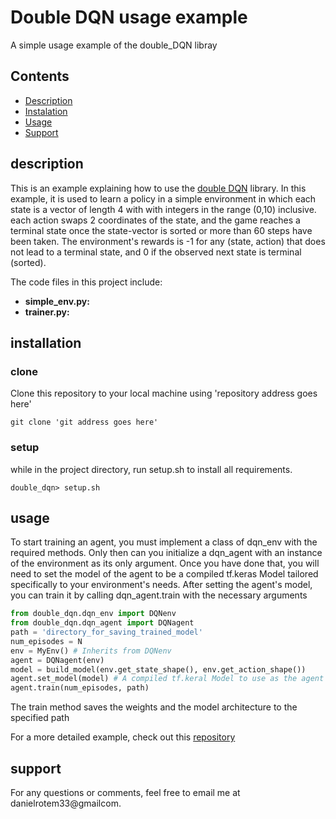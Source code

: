 
Double DQN usage example
=======
A simple usage example of the double_DQN libray

Contents
--------

* [Description](#description)
* [Instalation](#installation)
* [Usage](#usage)
* [Support](#support)

description
-----------
This is an example explaining how to use the [double DQN](https://github.com/dayMan33/double_DQN.git) library.
In this example, it is used to learn a policy in a simple environment in which each state is a  vector of length 4 with with integers in the range (0,10) inclusive. 
each action swaps 2 coordinates of the state, and the game reaches a terminal state once the state-vector is sorted or more than 60 steps have been taken. 
The environment's rewards is -1 for any (state, action) that does not lead to a terminal state, and 0 if the observed next state is terminal (sorted).
 
The code files in this project include: 
- **simple_env.py:**
- **trainer.py:** 
 
installation
--------

### clone
Clone this repository to your local machine using 'repository address goes here'
            
    git clone 'git address goes here' 

### setup 
while in the project directory, run setup.sh to install all requirements.

    double_dqn> setup.sh

usage
-----
To start training an agent, you must implement a class of dqn_env with the required methods. Only then can you 
initialize a dqn_agent with an instance of the environment as its only argument. Once you have done that, you will need
to set the model of the agent to be a compiled tf.keras Model tailored specifically to your environment's needs. 
After setting the agent's model, you can train it by calling dqn_agent.train with the necessary arguments

```python
from double_dqn.dqn_env import DQNenv
from double_dqn.dqn_agent import DQNagent
path = 'directory_for_saving_trained_model'
num_episodes = N
env = MyEnv() # Inherits from DQNenv
agent = DQNagent(env)
model = build_model(env.get_state_shape(), env.get_action_shape())
agent.set_model(model) # A compiled tf.keral Model to use as the agent's NN.
agent.train(num_episodes, path)
```
    
The train method saves the weights and the model architecture to the specified path

For a more detailed example, check out this [repository](https://github.com/dayMan33/double_dqn_usage.git)

support
-------
For any questions or comments, feel free to email me at danielrotem33@gmailcom.


